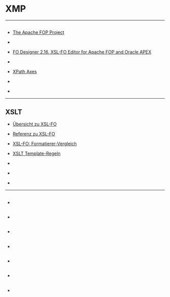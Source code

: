 # XMP

---

## 
- [ The Apache FOP Project](https://xmlgraphics.apache.org/fop/)
- []()
- [ FO Designer 2.16. XSL-FO Editor for Apache FOP and Oracle APEX ](http://www.java4less.com/fopdesigner/fodesigner.php)
- []()
- [XPath Axes](https://www.w3schools.com/xml/xpath_axes.asp)
- []()

- []()

---

## XSLT
- [Übersicht zu XSL-FO](https://www.data2type.de/xml-xslt-xslfo/xsl-fo)
- [Referenz zu XSL-FO](https://www.data2type.de/xml-xslt-xslfo/xsl-fo/xslfo-referenz/)
- [XSL-FO: Formatierer-Vergleich](https://www.data2type.de/xml-xslt-xslfo/xsl-fo/formatierer-vergleich/)
- [XSLT Template-Regeln](https://www.data2type.de/xml-xslt-xslfo/xslt/xslt-einfuehrung/template-regel/)

- []()
- []()

- []()

---

## 
- []()
- []()
- []()
- []()
- []()
- []()

- []()

